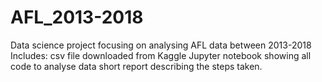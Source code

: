 # AFL_2013-2018
Data science project focusing on analysing AFL data between 2013-2018
Includes:
csv file downloaded from Kaggle
Jupyter notebook showing all code to analyse data
short report describing the steps taken.

